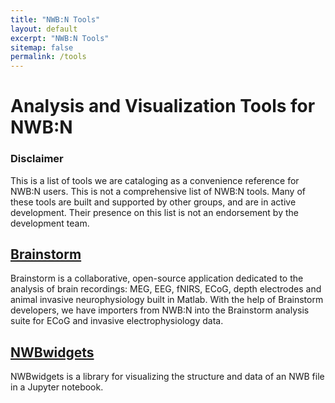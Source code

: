 ```yaml
---
title: "NWB:N Tools"
layout: default
excerpt: "NWB:N Tools"
sitemap: false
permalink: /tools
---
```



# Analysis and Visualization Tools for NWB:N

### Disclaimer
This is a list of tools we are cataloging as a convenience reference for NWB:N users. This 
is not a comprehensive list of NWB:N tools. Many of these tools are built and supported by
other groups, and are in active development. Their presence on this list is not an endorsement 
by the development team.

## [Brainstorm](https://neuroimage.usc.edu/brainstorm/Introduction)
Brainstorm is a collaborative, open-source application dedicated to the analysis of brain recordings: 
MEG, EEG, fNIRS, ECoG, depth electrodes and animal invasive neurophysiology built in Matlab. With the
help of Brainstorm developers, we have importers from NWB:N into the Brainstorm analysis suite for 
ECoG and invasive electrophysiology data.

## [NWBwidgets](https://github.com/NeurodataWithoutBorders/nwb-jupyter-widgets)
NWBwidgets is a library for visualizing the structure and data of an NWB file in a Jupyter notebook.
